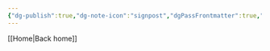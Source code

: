 ```yaml
---
{"dg-publish":true,"dg-note-icon":"signpost","dgPassFrontmatter":true,"noteIcon":"signpost","permalink":"/11-templates/tags-notes/","created":"2025-10-18T20:16:20.458+01:00","updated":"2025-10-25T17:07:09.052+01:00"}
---
```


[[Home\|Back home]]